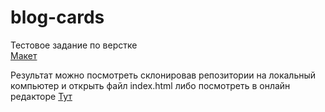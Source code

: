 # blog-cards

Тестовое задание по верстке<br/>
[Макет](https://www.figma.com/file/DQnGtTd0KZcaqzMrHzhTTe/Testing-Frontend-developer?node-id=0%3A1)<br/>

Результат можно посмотреть склонировав репозитории на локальный компьютер и открыть файл index.html либо посмотреть в онлайн редакторе [Тут](https://codesandbox.io/s/determined-cannon-z9hsv?file=/index.html&resolutionWidth=975&resolutionHeight=675)
